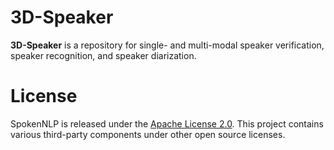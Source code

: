 [//]: # (<div align="left"><img src="docs/images/funasr_logo.jpg" width="400"/></div>)

# 3D-Speaker

<strong>3D-Speaker</strong> is a repository for single- and multi-modal speaker verification, speaker recognition, and speaker diarization.



# License

SpokenNLP is released under the [Apache License 2.0](LICENSE). This project contains various third-party components under other open source licenses. 

